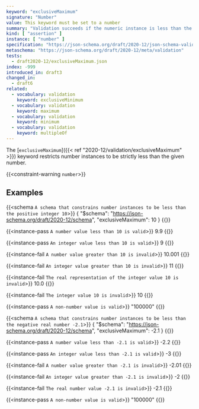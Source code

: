 ```yaml
---
keyword: "exclusiveMaximum"
signature: "Number"
value: This keyword must be set to a number
summary: "Validation succeeds if the numeric instance is less than the given number."
kind: [ "assertion" ]
instance: [ "number" ]
specification: "https://json-schema.org/draft/2020-12/json-schema-validation.html#section-6.2.3"
metaschema: "https://json-schema.org/draft/2020-12/meta/validation"
tests:
  - draft2020-12/exclusiveMaximum.json
index: -999
introduced_in: draft3
changed_in:
  - draft6
related:
  - vocabulary: validation
    keyword: exclusiveMinimum
  - vocabulary: validation
    keyword: maximum
  - vocabulary: validation
    keyword: minimum
  - vocabulary: validation
    keyword: multipleOf
---
```


The [`exclusiveMaximum`]({{< ref "2020-12/validation/exclusiveMaximum" >}}) keyword restricts number instances to be strictly less
than the given number.

{{<constraint-warning `number`>}}

## Examples

{{<schema `A schema that constrains number instances to be less than the positive integer 10`>}}
{
  "$schema": "https://json-schema.org/draft/2020-12/schema",
  "exclusiveMaximum": 10
}
{{</schema>}}

{{<instance-pass `A number value less than 10 is valid`>}}
9.9
{{</instance-pass>}}

{{<instance-pass `An integer value less than 10 is valid`>}}
9
{{</instance-pass>}}

{{<instance-fail `A number value greater than 10 is invalid`>}}
10.001
{{</instance-fail>}}

{{<instance-fail `An integer value greater than 10 is invalid`>}}
11
{{</instance-fail>}}

{{<instance-fail `The real representation of the integer value 10 is invalid`>}}
10.0
{{</instance-fail>}}

{{<instance-fail `The integer value 10 is invalid`>}}
10
{{</instance-fail>}}

{{<instance-pass `A non-number value is valid`>}}
"100000"
{{</instance-pass>}}

{{<schema `A schema that constrains number instances to be less than the negative real number -2.1`>}}
{
  "$schema": "https://json-schema.org/draft/2020-12/schema",
  "exclusiveMaximum": -2.1
}
{{</schema>}}

{{<instance-pass `A number value less than -2.1 is valid`>}}
-2.2
{{</instance-pass>}}

{{<instance-pass `An integer value less than -2.1 is valid`>}}
-3
{{</instance-pass>}}

{{<instance-fail `A number value greater than -2.1 is invalid`>}}
-2.01
{{</instance-fail>}}

{{<instance-fail `An integer value greater than -2.1 is invalid`>}}
-2
{{</instance-fail>}}

{{<instance-fail `The real number value -2.1 is invalid`>}}
-2.1
{{</instance-fail>}}

{{<instance-pass `A non-number value is valid`>}}
"100000"
{{</instance-pass>}}
